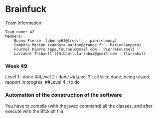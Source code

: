 # Brainfuck

Team Information

    Team name: 42
    Members:
        Bonny Pierre  (pbonny63@free.fr - pierrebonny)
        Campora Marion (campora.marion@orange.fr - MarionCampora)
        Fournel Pierre (ppe.fournel@gmail.com - PierreFournel)
        Larzabal Thibault (thibault.larzabal@gmail.com - tlarzabal)

### Week 49

Level 1 : done
##Level 2 : done 
##Level 3 : all slice done, being tested, rapport in progres.
##Level 4 : to do


### Automation of the construction of the software

You have to compile (with the javac command) all the classes, and after execute with the Bfck.sh file.
